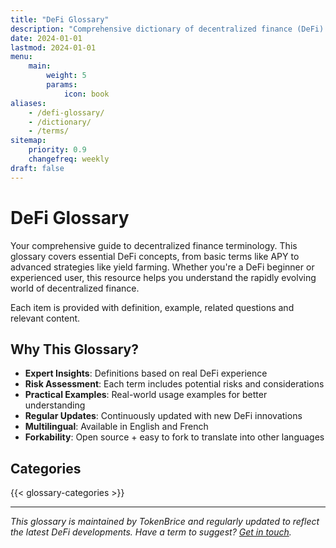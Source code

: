 ```yaml
---
title: "DeFi Glossary"
description: "Comprehensive dictionary of decentralized finance (DeFi) terms, concepts, and strategies. From APY to yield farming - understand DeFi terminology with clear definitions, examples, and risk assessments."
date: 2024-01-01
lastmod: 2024-01-01
menu:
    main:
        weight: 5
        params:
            icon: book
aliases:
    - /defi-glossary/
    - /dictionary/
    - /terms/
sitemap:
    priority: 0.9
    changefreq: weekly
draft: false
---
```


# DeFi Glossary

Your comprehensive guide to decentralized finance terminology. This glossary covers essential DeFi concepts, from basic terms like APY to advanced strategies like yield farming. Whether you're a DeFi beginner or experienced user, this resource helps you understand the rapidly evolving world of decentralized finance.

Each item is provided with definition, example, related questions and relevant content.

## Why This Glossary?

- **Expert Insights**: Definitions based on real DeFi experience
- **Risk Assessment**: Each term includes potential risks and considerations  
- **Practical Examples**: Real-world usage examples for better understanding
- **Regular Updates**: Continuously updated with new DeFi innovations
- **Multilingual**: Available in English and French
- **Forkability**: Open source + easy to fork to translate into other languages 

## Categories

{{< glossary-categories >}}

---

*This glossary is maintained by TokenBrice and regularly updated to reflect the latest DeFi developments. Have a term to suggest? [Get in touch](/about).*
